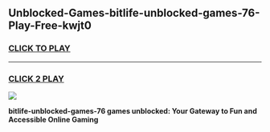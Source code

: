 
## Unblocked-Games-bitlife-unblocked-games-76-Play-Free-kwjt0
<h3>
<a href="https://premium76.site?title=bitlife-unblocked-games-76&ref=20M">CLICK TO PLAY</a></h3>
<hr>

<h3>
<a href="https://premium76.site?title=bitlife-unblocked-games-76&ref=20M">CLICK 2 PLAY</a>
  
</h3>

<a href="https://premium76.site?title=bitlife-unblocked-games-76&ref=19M"><img src="https://clearcache.store/games.png"></a>


**bitlife-unblocked-games-76 games unblocked: Your Gateway to Fun and Accessible Online Gaming**
